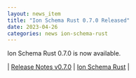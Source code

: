 ```yaml
---
layout: news_item
title: "Ion Schema Rust 0.7.0 Released"
date: 2023-04-26
categories: news ion-schema-rust
---
```


Ion Schema Rust 0.7.0 is now available.

| [Release Notes v0.7.0](https://github.com/amazon-ion/ion-schema-rust/releases/tag/v0.7.0) | [Ion Schema Rust](https://github.com/amazon-ion/ion-schema-rust) |

